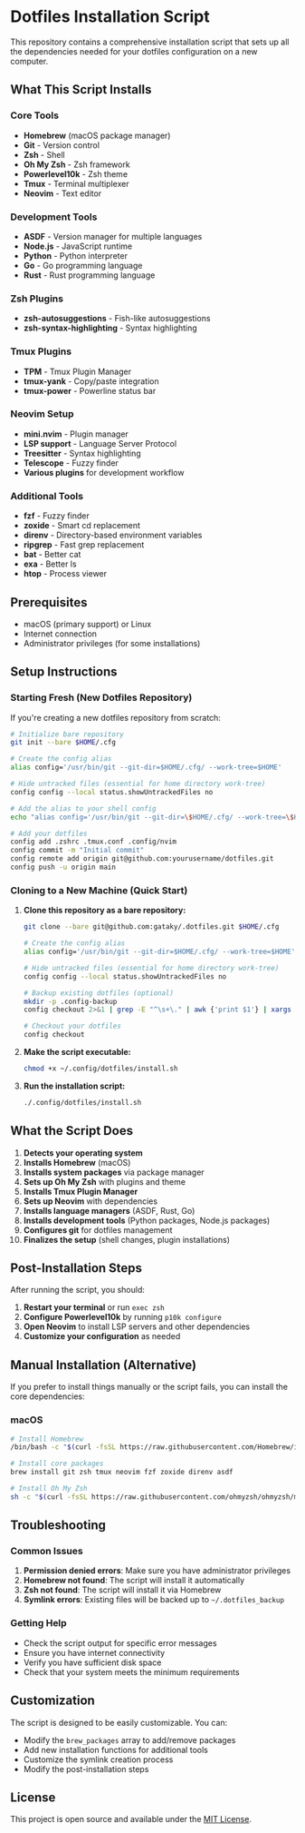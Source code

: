 # Dotfiles Installation Script

This repository contains a comprehensive installation script that sets up all the dependencies needed for your dotfiles configuration on a new computer.

## What This Script Installs

### Core Tools
- **Homebrew** (macOS package manager)
- **Git** - Version control
- **Zsh** - Shell
- **Oh My Zsh** - Zsh framework
- **Powerlevel10k** - Zsh theme
- **Tmux** - Terminal multiplexer
- **Neovim** - Text editor

### Development Tools
- **ASDF** - Version manager for multiple languages
- **Node.js** - JavaScript runtime
- **Python** - Python interpreter
- **Go** - Go programming language
- **Rust** - Rust programming language

### Zsh Plugins
- **zsh-autosuggestions** - Fish-like autosuggestions
- **zsh-syntax-highlighting** - Syntax highlighting

### Tmux Plugins
- **TPM** - Tmux Plugin Manager
- **tmux-yank** - Copy/paste integration
- **tmux-power** - Powerline status bar

### Neovim Setup
- **mini.nvim** - Plugin manager
- **LSP support** - Language Server Protocol
- **Treesitter** - Syntax highlighting
- **Telescope** - Fuzzy finder
- **Various plugins** for development workflow

### Additional Tools
- **fzf** - Fuzzy finder
- **zoxide** - Smart cd replacement
- **direnv** - Directory-based environment variables
- **ripgrep** - Fast grep replacement
- **bat** - Better cat
- **exa** - Better ls
- **htop** - Process viewer

## Prerequisites

- macOS (primary support) or Linux
- Internet connection
- Administrator privileges (for some installations)

## Setup Instructions

### Starting Fresh (New Dotfiles Repository)

If you're creating a new dotfiles repository from scratch:

```bash
# Initialize bare repository
git init --bare $HOME/.cfg

# Create the config alias
alias config='/usr/bin/git --git-dir=$HOME/.cfg/ --work-tree=$HOME'

# Hide untracked files (essential for home directory work-tree)
config config --local status.showUntrackedFiles no

# Add the alias to your shell config
echo "alias config='/usr/bin/git --git-dir=\$HOME/.cfg/ --work-tree=\$HOME'" >> ~/.zshrc

# Add your dotfiles
config add .zshrc .tmux.conf .config/nvim
config commit -m "Initial commit"
config remote add origin git@github.com:yourusername/dotfiles.git
config push -u origin main
```

### Cloning to a New Machine (Quick Start)

1. **Clone this repository as a bare repository:**
   ```bash
   git clone --bare git@github.com:gataky/.dotfiles.git $HOME/.cfg

   # Create the config alias
   alias config='/usr/bin/git --git-dir=$HOME/.cfg/ --work-tree=$HOME'

   # Hide untracked files (essential for home directory work-tree)
   config config --local status.showUntrackedFiles no

   # Backup existing dotfiles (optional)
   mkdir -p .config-backup
   config checkout 2>&1 | grep -E "^\s+\." | awk {'print $1'} | xargs -I{} mv {} .config-backup/{}

   # Checkout your dotfiles
   config checkout
   ```

2. **Make the script executable:**
   ```bash
   chmod +x ~/.config/dotfiles/install.sh
   ```

3. **Run the installation script:**
   ```bash
   ./.config/dotfiles/install.sh
   ```

## What the Script Does

1. **Detects your operating system**
2. **Installs Homebrew** (macOS)
3. **Installs system packages** via package manager
4. **Sets up Oh My Zsh** with plugins and theme
5. **Installs Tmux Plugin Manager**
6. **Sets up Neovim** with dependencies
7. **Installs language managers** (ASDF, Rust, Go)
8. **Installs development tools** (Python packages, Node.js packages)
9. **Configures git** for dotfiles management
10. **Finalizes the setup** (shell changes, plugin installations)

## Post-Installation Steps

After running the script, you should:

1. **Restart your terminal** or run `exec zsh`
2. **Configure Powerlevel10k** by running `p10k configure`
3. **Open Neovim** to install LSP servers and other dependencies
4. **Customize your configuration** as needed

## Manual Installation (Alternative)

If you prefer to install things manually or the script fails, you can install the core dependencies:

### macOS
```bash
# Install Homebrew
/bin/bash -c "$(curl -fsSL https://raw.githubusercontent.com/Homebrew/install/HEAD/install.sh)"

# Install core packages
brew install git zsh tmux neovim fzf zoxide direnv asdf

# Install Oh My Zsh
sh -c "$(curl -fsSL https://raw.githubusercontent.com/ohmyzsh/ohmyzsh/master/tools/install.sh)"
```

## Troubleshooting

### Common Issues

1. **Permission denied errors**: Make sure you have administrator privileges
2. **Homebrew not found**: The script will install it automatically
3. **Zsh not found**: The script will install it via Homebrew
4. **Symlink errors**: Existing files will be backed up to `~/.dotfiles_backup`

### Getting Help

- Check the script output for specific error messages
- Ensure you have internet connectivity
- Verify you have sufficient disk space
- Check that your system meets the minimum requirements

## Customization

The script is designed to be easily customizable. You can:

- Modify the `brew_packages` array to add/remove packages
- Add new installation functions for additional tools
- Customize the symlink creation process
- Modify the post-installation steps

## License

This project is open source and available under the [MIT License](LICENSE).
